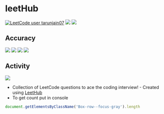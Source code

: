 # leetHub

[![LeetCode user tarunjain07](https://img.shields.io/badge/dynamic/json?style=for-the-badge&labelColor=black&color=%23ffa116&label=Solved&query=solvedOverTotal&url=https%3A%2F%2Fleetcode-badge.vercel.app%2Fapi%2Fusers%2Ftarunjain07&logo=leetcode&logoColor=yellow)](https://leetcode.com/tarunjain07/)
[![](https://badges.peiyuan.ch/leetcode/tarunjain07/ranking?logo=leetcode&label=tarunjain07&style=for-the-badge&color=green)](https://leetcode.com/tarunjain07/)
[![](https://cp-logo.vercel.app/leetcode/tarunjain07)](https://leetcode.com/tarunjain07/)

## Accuracy 

![](https://badges.peiyuan.ch/leetcode/tarunjain07/rate?difficulty=all)
![](https://badges.peiyuan.ch/leetcode/tarunjain07/rate?difficulty=medium)
![](https://badges.peiyuan.ch/leetcode/tarunjain07/rate?difficulty=hard)
![](https://badges.peiyuan.ch/leetcode/tarunjain07/rate?difficulty=easy)

## Activity 
![](https://leetcode.card.workers.dev/?username=tarunjain07&theme=unicorn&extension=activity)


- Collection of LeetCode questions to ace the coding interview! - Created using [LeetHub](https://github.com/QasimWani/LeetHub)
- To get count put in console 
```js
document.getElementsByClassName('Box-row--focus-gray').length
```
